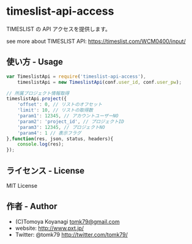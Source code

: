 # timeslist-api-access

TIMESLIST の API アクセスを提供します。

see more about TIMESLIST API: https://timeslist.com/WCM0400/input/

## 使い方 - Usage

```js
var TimeslistApi = require('timeslist-api-access'),
    timeslistApi = new TimeslistApi(conf.user_id, conf.user_pw);

// 所属プロジェクト情報取得
timeslistApi.project({
    'offset': 0, // リストのオフセット
    'limit': 10, // リストの取得数
    'param1': 12345, // アカウントユーザーNO
    'param2': 'project_id', // プロジェクトID
    'param3': 12345, // プロジェクトNO
    'param4': 1 // 表示フラグ
},function(res, json, status, headers){
	console.log(res);
});
```


## ライセンス - License

MIT License


## 作者 - Author

- (C)Tomoya Koyanagi <tomk79@gmail.com>
- website: <http://www.pxt.jp/>
- Twitter: @tomk79 <http://twitter.com/tomk79/>
